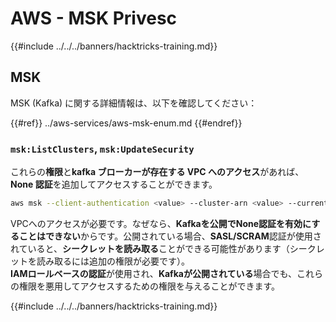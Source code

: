 # AWS - MSK Privesc

{{#include ../../../banners/hacktricks-training.md}}

## MSK

MSK (Kafka) に関する詳細情報は、以下を確認してください：

{{#ref}}
../aws-services/aws-msk-enum.md
{{#endref}}

### `msk:ListClusters`, `msk:UpdateSecurity`

これらの**権限**と**kafka ブローカーが存在する VPC へのアクセス**があれば、**None 認証**を追加してアクセスすることができます。
```bash
aws msk --client-authentication <value> --cluster-arn <value> --current-version <value>
```
VPCへのアクセスが必要です。なぜなら、**Kafkaを公開でNone認証を有効にすることはできない**からです。公開されている場合、**SASL/SCRAM**認証が使用されていると、**シークレットを読み取る**ことができる可能性があります（シークレットを読み取るには追加の権限が必要です）。\
**IAMロールベースの認証**が使用され、**Kafkaが公開されている**場合でも、これらの権限を悪用してアクセスするための権限を与えることができます。

{{#include ../../../banners/hacktricks-training.md}}
